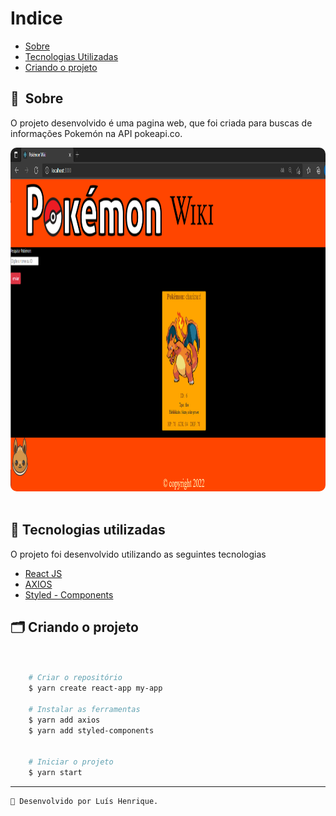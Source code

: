 # Indice

- [Sobre](#-sobre)
- [Tecnologias Utilizadas](#-tecnologias-utilizadas)
- [Criando o projeto](#-criando-o-projeto)

## 🔖&nbsp; Sobre

O projeto desenvolvido é uma pagina web, que foi criada para buscas de informações Pokemón na API pokeapi.co.



<p align="center">
  <kbd>
    <img width="750" style="border-radius: 10px" height="550" src="./imgreadme/pokemonwiki.PNG" alt="Intro">
  </kbd>
  &nbsp;&nbsp;&nbsp;&nbsp;
</p>

## 🚀 Tecnologias utilizadas

O projeto foi desenvolvido utilizando as seguintes tecnologias

- [React JS](https://pt-br.reactjs.org/)
- [AXIOS](https://axios-http.com/docs/intro)
- [Styled - Components](https://styled-components.com/)

## 🗂 Criando o projeto

```bash


    # Criar o repositório
    $ yarn create react-app my-app

    # Instalar as ferramentas
    $ yarn add axios
    $ yarn add styled-components
   

    # Iniciar o projeto
    $ yarn start 
  ```
  ---
    
    🚀 Desenvolvido por Luís Henrique.
   
   
   

